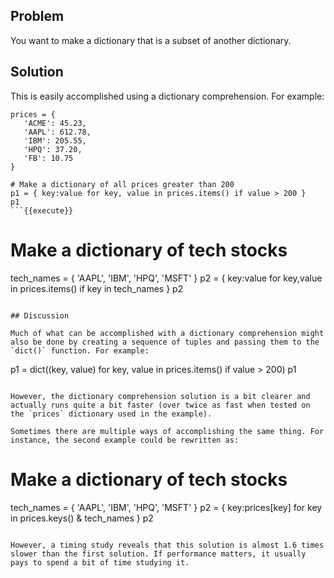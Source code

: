 ## Problem

You want to make a dictionary that is a subset of another dictionary.

## Solution

This is easily accomplished using a dictionary comprehension. For example:

```
prices = {
   'ACME': 45.23,
   'AAPL': 612.78,
   'IBM': 205.55,
   'HPQ': 37.20,
   'FB': 10.75
}

# Make a dictionary of all prices greater than 200
p1 = { key:value for key, value in prices.items() if value > 200 }
p1
```{{execute}}

```
# Make a dictionary of tech stocks
tech_names = { 'AAPL', 'IBM', 'HPQ', 'MSFT' }
p2 = { key:value for key,value in prices.items() if key in tech_names }
p2
```{{execute}}

## Discussion

Much of what can be accomplished with a dictionary comprehension might also be done by creating a sequence of tuples and passing them to the `dict()` function. For example:

```
p1 = dict((key, value) for key, value in prices.items() if value > 200)
p1

```{{execute}}

However, the dictionary comprehension solution is a bit clearer and actually runs quite a bit faster (over twice as fast when tested on the `prices` dictionary used in the example).

Sometimes there are multiple ways of accomplishing the same thing. For instance, the second example could be rewritten as:

```
# Make a dictionary of tech stocks
tech_names = { 'AAPL', 'IBM', 'HPQ', 'MSFT' }
p2 = { key:prices[key] for key in prices.keys() & tech_names }
p2
```{{execute}}

However, a timing study reveals that this solution is almost 1.6 times slower than the first solution. If performance matters, it usually pays to spend a bit of time studying it. 